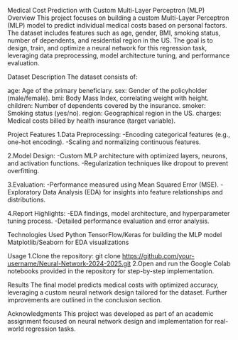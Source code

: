 Medical Cost Prediction with Custom Multi-Layer Perceptron (MLP)
Overview
This project focuses on building a custom Multi-Layer Perceptron (MLP) model to predict individual medical costs based on personal factors. The dataset includes features such as age, gender, BMI, smoking status, number of dependents, and residential region in the US. The goal is to design, train, and optimize a neural network for this regression task, leveraging data preprocessing, model architecture tuning, and performance evaluation.

Dataset Description
The dataset consists of:

age: Age of the primary beneficiary.
sex: Gender of the policyholder (male/female).
bmi: Body Mass Index, correlating weight with height.
children: Number of dependents covered by the insurance.
smoker: Smoking status (yes/no).
region: Geographical region in the US.
charges: Medical costs billed by health insurance (target variable).

Project Features
1.Data Preprocessing:
-Encoding categorical features (e.g., one-hot encoding).
-Scaling and normalizing continuous features.

2.Model Design:
-Custom MLP architecture with optimized layers, neurons, and activation functions.
-Regularization techniques like dropout to prevent overfitting.

3.Evaluation:
-Performance measured using Mean Squared Error (MSE).
-Exploratory Data Analysis (EDA) for insights into feature relationships and distributions.

4.Report Highlights:
-EDA findings, model architecture, and hyperparameter tuning process.
-Detailed performance evaluation and error analysis.

Technologies Used
Python
TensorFlow/Keras for building the MLP model
Matplotlib/Seaborn for EDA visualizations

Usage
1.Clone the repository:
git clone https://github.com/your-username/Neural-Network-2024-2025.git
2.Open and run the Google Colab notebooks provided in the repository for step-by-step implementation.

Results
The final model predicts medical costs with optimized accuracy, leveraging a custom neural network design tailored for the dataset. Further improvements are outlined in the conclusion section.

Acknowledgments
This project was developed as part of an academic assignment focused on neural network design and implementation for real-world regression tasks.

